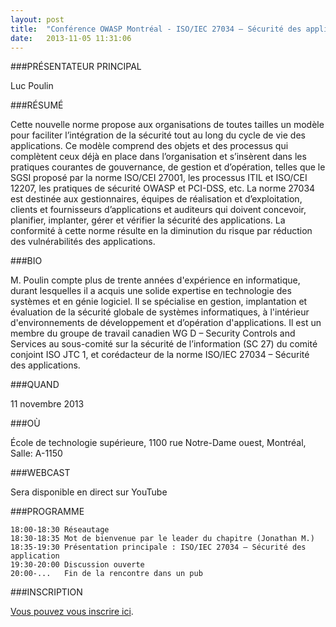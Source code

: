 ```yaml
---
layout: post
title:  "Conférence OWASP Montréal - ISO/IEC 27034 – Sécurité des applications"
date:   2013-11-05 11:31:06
---
```


###PRÉSENTATEUR PRINCIPAL

Luc Poulin

###RÉSUMÉ

Cette nouvelle norme propose aux organisations de toutes tailles un modèle pour faciliter l’intégration de la sécurité tout au long du cycle de vie des applications. Ce modèle comprend des objets et des processus qui complètent ceux déjà en place dans l’organisation et s’insèrent dans les pratiques courantes de gouvernance, de gestion et d’opération, telles que le SGSI proposé par la norme ISO/CEI 27001, les processus ITIL et ISO/CEI 12207, les pratiques de sécurité OWASP et PCI-DSS, etc. La norme 27034 est destinée aux gestionnaires, équipes de réalisation et d’exploitation, clients et fournisseurs d’applications et auditeurs qui doivent concevoir, planifier, implanter, gérer et vérifier la sécurité des applications. La conformité à cette norme résulte en la diminution du risque par réduction des vulnérabilités des applications.

###BIO

M. Poulin compte plus de trente années d'expérience en informatique, durant lesquelles il a acquis une solide expertise en technologie des systèmes et en génie logiciel. Il se spécialise en gestion, implantation et évaluation de la sécurité globale de systèmes informatiques, à l'intérieur d'environnements de développement et d’opération d'applications. Il est un membre du groupe de travail canadien WG D – Security Controls and Services au sous-comité sur la sécurité de l’information (SC 27) du comité conjoint ISO JTC 1, et corédacteur de la norme ISO/IEC 27034 – Sécurité des applications.

###QUAND

11 novembre 2013

###OÙ

École de technologie supérieure, 1100 rue Notre-Dame ouest, Montréal, Salle: A-1150

###WEBCAST

Sera disponible en direct sur YouTube

###PROGRAMME

```
18:00-18:30 Réseautage
18:30-18:35 Mot de bienvenue par le leader du chapitre (Jonathan M.)
18:35-19:30 Présentation principale : ISO/IEC 27034 – Sécurité des application
19:30-20:00 Discussion ouverte
20:00-...   Fin de la rencontre dans un pub
```

###INSCRIPTION

[Vous pouvez vous inscrire ici](http://www.eventbrite.ca/event/9006250939).